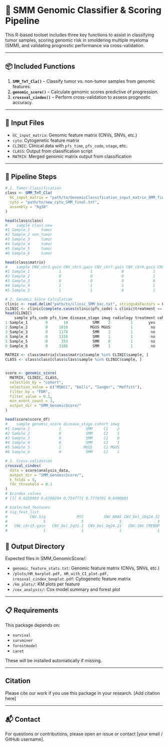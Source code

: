 # 🔬 SMM Genomic Classifier & Scoring Pipeline

This R-based toolset includes three key functions to assist in classifying tumor samples, scoring genomic risk in smoldering multiple myeloma (SMM), and validating prognostic performance via cross-validation.

---

## 📦 Included Functions

1. **`SMM_TnT_Cla()`** – Classify tumor vs. non-tumor samples from genomic features.
2. **`genomic_score()`** – Calculate genomic scores predictive of progression.
3. **`crossval_cindex()`** – Perform cross-validation to assess prognostic accuracy.

---

## 🧪 Input Files

- `GC_input_matrix`: Genomic feature matrix (CNVs, SNVs, etc.)
- `cyto`: Cytogenetic feature matrix
- `CLINIC`: Clinical data with `pfs_time`, `pfs_code`, `stage`, etc.
- `CLASS`: Output from classification script
- `MATRIX`: Merged genomic matrix output from classification

---

## 🔁 Pipeline Steps

```r
# 1. Tumor Classification
class <- SMM_TnT_Cla(
  GC_input_matrix = "path/to/GenomicClassification_input_matrix_SMM_final.txt",
  cyto = "path/to/new_cyto_SMM_final.txt",
  assembly = "hg38"
)
```
```r
head(class$class)
#    sample class.new
#1 Sample_1     tumor
#2 Sample_2 non_tumor
#3 Sample_3     tumor
#4 Sample_4     tumor
#5 Sample_5     tumor
#6 Sample_6     tumor
```

```r
head(class$matrix)
#    sample CNV_chr3.gain CNV_chr5.gain CNV_chr7.gain CNV_chr9.gain CNV_chr11.gain CNV_chr15.gain CNV_chr19.gain CNV_chr21.gain CNV_chr18.gain
#1 Sample_1             1             1             0             1              1              1              1              0              0
#2 Sample_2             0             0             0             1              0              0              0              0              0
#3 Sample_3             0             0             0             0              0              0              0              0              0
#4 Sample_4             1             1             1             1              1              1              1              1              0
#5 Sample_5             1             1             0             1              0              1              1              0              0
```

```r
# 2. Genomic Score Calculation
clinic <- read.delim("path/to/clinic_SMM_bac.txt", stringsAsFactors = FALSE)
CLINIC <- clinic[complete.cases(clinic$pfs_code) & clinic$treatment == "no", ]
head(CLINIC)
    sample pfs_code pfs_time disease_stage imwg radiology treatment cohort seq
1 Sample_1        0       14           SMM    2         1       yes     C1 wgs
2 Sample_2        0     1818          MGUS MGUS         1        no     C2 wes
3 Sample_3        0     1178           SMM    2         1        no     C2 wes
4 Sample_4        0     1316           SMM    1         1        no     C2 wes
5 Sample_5        0      353           SMM    0         1        no     C2 wes
6 Sample_6        0     3106           SMM    1         1        no     C2 wes

MATRIX <- class$matrix[class$matrix$sample %in% CLINIC$sample, ]
CLASS <- class$class[class$class$sample %in% CLINIC$sample, ]


score <- genomic_score(
  MATRIX, CLINIC, CLASS,
  selection_by = "cohort",
  selection_value = c("MSKCC", "bolli", "Sanger", "Moffitt"),
  filter_by = "FDR",
  filter_value = 0.1,
  min_event_count = 3,
  output_dir = "SMM_GenomicScore/"
)
```

```r
head(score$score_df)
#    sample genomic_score disease_stage cohort imwg
#1 Sample_1             2           SMM     C1    2
#2 Sample_2             0           SMM     C2    1
#3 Sample_3             0           SMM     C2    0
#4 Sample_4             0           SMM     C2    1
#5 Sample_5             2          MGUS     C2 MGUS
#6 Sample_6             0           SMM     C2    1
```

```r
# 3. Cross-validation
crossval_cindex(
  data = score$analysis_data,
  output_dir = "SMM_GenomicScore/",
  k_folds = 5,
  fdr_threshold = 0.1
)
# $cindex_values
# [1] 0.6258993 0.6760204 0.7547771 0.7770701 0.6490683

# $selected_features
# sig_feat_list
#          CNV.Sig              MYC         SNV_NRAS CNV_Del_10q24.32      CNV.SNV_NF1     CNV.SNV_TET2              seq        SNV_FGFR3           APOBEC 
#                5                5                5                3                3                3                3                2                1 
#   CNV_chr15.gain   CNV_Del_2q31.1  CNV_Del_8q24.21   CNV.SNV_CREBBP   CNV.SNV_DNMT3A    CNV.SNV_NCOR1     CNV.SNV_POT1   CNV.SNV_TENT5C 
#                1                1                1                1                1                1                1                1 
```

## 📂 Output Directory

Expected files in SMM_GenomicScore/:

- `genomic_feature_stats.txt`: Genomic feature matrix (CNVs, SNVs, etc.)
- `/plots/HR_barplot.pdf, HR_with_CI_plot.pdf, crossval_cindex_boxplot.pdf`: Cytogenetic feature matrix
- `/km_plots/`: KM plots per feature
- `/cox_analysis/`: Cox model summary and forest plot

---

## 📋 Requirements

This package depends on:

- `survival`
- `survminer`
- `forestmodel`
- `caret`

These will be installed automatically if missing.

---

## Citation
Please cite our work if you use this package in your research. [Add citation here]

---

## 📬 Contact

For questions or contributions, please open an issue or contact [your email / GitHub username].






